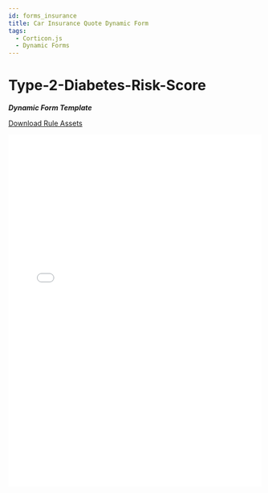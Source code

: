 ```yaml
---
id: forms_insurance
title: Car Insurance Quote Dynamic Form
tags:
  - Corticon.js
  - Dynamic Forms
---
```


# Type-2-Diabetes-Risk-Score

_**Dynamic Form Template**_

[Download Rule Assets](https://minhaskamal.github.io/DownGit/#/home?url=https://github.com/corticon/templates/blob/main//form-templates/Diabetes-Risk-Score-(Type-2)/Rule%20Assets.zip)

<iframe width="100%" height="700" src="//jsfiddle.net/salmelinovitz/5r60fxn9/15/embedded/result/" allowfullscreen="allowfullscreen" allowpaymentrequest frameborder="0"></iframe>
